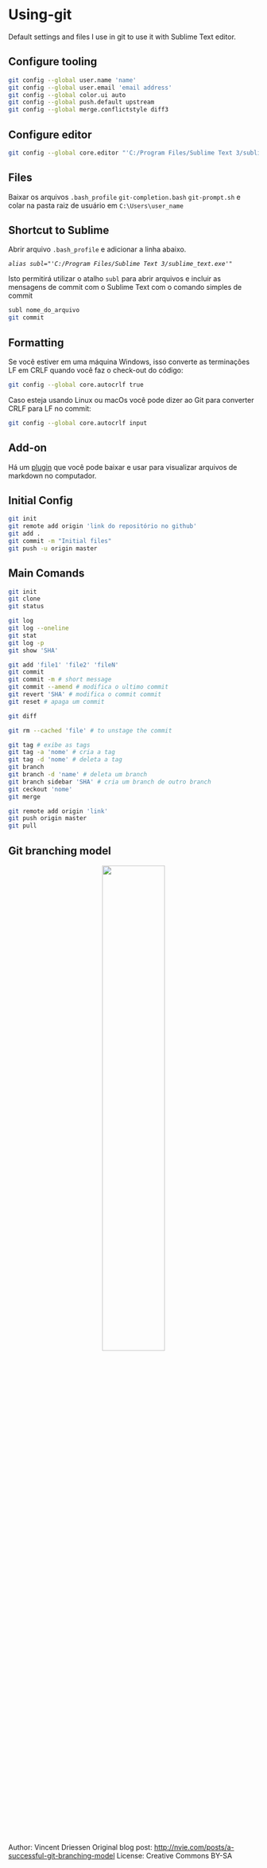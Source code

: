 # Using-git

Default settings and files I use in git to use it with Sublime Text editor.

## Configure tooling

```sh
git config --global user.name 'name'
git config --global user.email 'email address'
git config --global color.ui auto
git config --global push.default upstream
git config --global merge.conflictstyle diff3
```

## Configure editor

```sh
git config --global core.editor "'C:/Program Files/Sublime Text 3/sublime_text.exe' -n -w"
```
## Files

Baixar os arquivos `.bash_profile` `git-completion.bash` `git-prompt.sh` e colar na pasta raiz de usuário em `C:\Users\user_name`

## Shortcut to Sublime

Abrir arquivo `.bash_profile` e adicionar a linha abaixo. 

*`alias subl="'C:/Program Files/Sublime Text 3/sublime_text.exe'"`*

Isto permitirá utilizar o atalho `subl` para abrir arquivos e incluir as mensagens de commit com o Sublime Text com o comando simples de commit

```sh
subl nome_do_arquivo
git commit
```

## Formatting

Se você estiver em uma máquina Windows, isso converte as terminações LF em CRLF quando você faz o check-out do código:
```sh
git config --global core.autocrlf true
```
Caso esteja usando Linux ou macOs você pode dizer ao Git para converter CRLF para LF no commit:
```sh
git config --global core.autocrlf input
```

## Add-on

Há um [plugin](https://packagecontrol.io/installation#st3) que você pode baixar e usar para visualizar arquivos de markdown no computador.

## Initial Config

```sh
git init
git remote add origin 'link do repositório no github'
git add .
git commit -m "Initial files"
git push -u origin master
```

## Main Comands

```sh
git init
git clone
git status

git log
git log --oneline
git stat
git log -p
git show 'SHA'

git add 'file1' 'file2' 'fileN'
git commit
git commit -m # short message
git commit --amend # modifica o ultimo commit
git revert 'SHA' # modifica o commit commit
git reset # apaga um commit

git diff

git rm --cached 'file' # to unstage the commit

git tag # exibe as tags
git tag -a 'nome' # cria a tag 
git tag -d 'nome' # deleta a tag
git branch
git branch -d 'name' # deleta um branch
git branch sidebar 'SHA' # cria um branch de outro branch
git ceckout 'nome'
git merge

git remote add origin 'link'
git push origin master
git pull
```

## Git branching model

<p align="center">
<img src="https://user-images.githubusercontent.com/9321996/88289855-41f21400-cccc-11ea-910a-7405624c3545.png" width="50%">
</p>

Author: Vincent Driessen
Original blog post: http://nvie.com/posts/a-successful-git-branching-model
License: Creative Commons BY-SA
